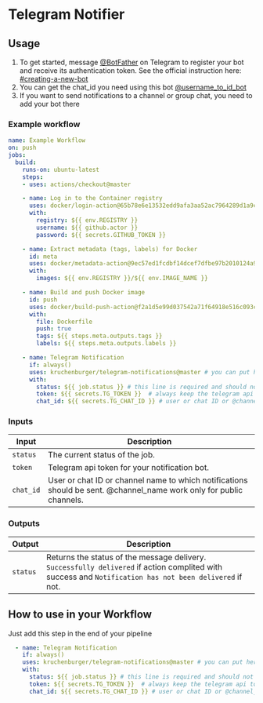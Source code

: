 # Telegram Notifier

## Usage

1. To get started, message [@BotFather](https://t.me/botfather) on Telegram to register your bot and receive its authentication token. See the official instruction here: [#creating-a-new-bot](https://core.telegram.org/bots/features#creating-a-new-bot)
2. You can get the chat_id you need using this bot [@username_to_id_bot](https://t.me/username_to_id_bot)
3. If you want to send notifications to a channel or group chat, you need to add your bot there

### Example workflow

```yaml
name: Example Workflow
on: push
jobs:
  build:
    runs-on: ubuntu-latest
    steps:
    - uses: actions/checkout@master

    - name: Log in to the Container registry
      uses: docker/login-action@65b78e6e13532edd9afa3aa52ac7964289d1a9c1
      with:
        registry: ${{ env.REGISTRY }}
        username: ${{ github.actor }}
        password: ${{ secrets.GITHUB_TOKEN }}

    - name: Extract metadata (tags, labels) for Docker
      id: meta
      uses: docker/metadata-action@9ec57ed1fcdbf14dcef7dfbe97b2010124a938b7
      with:
        images: ${{ env.REGISTRY }}/${{ env.IMAGE_NAME }}

    - name: Build and push Docker image
      id: push
      uses: docker/build-push-action@f2a1d5e99d037542a71f64918e516c093c6f3fc4
      with:
        file: Dockerfile
        push: true
        tags: ${{ steps.meta.outputs.tags }}
        labels: ${{ steps.meta.outputs.labels }}

    - name: Telegram Notification
      if: always()
      uses: kruchenburger/telegram-notifications@master # you can put here any branch or version
      with:
        status: ${{ job.status }} # this line is required and should not change.
        token: ${{ secrets.TG_TOKEN }}  # always keep the telegram api token secret, especially in a public repository
        chat_id: ${{ secrets.TG_CHAT_ID }} # user or chat ID or @channel_name
```

### Inputs

| Input     | Description                                                                                                         |
| --------- | ------------------------------------------------------------------------------------------------------------------- |
| `status`  | The current status of the job.                                                                                      |
| `token`   | Telegram api token for your notification bot.                                                                       |
| `chat_id` | User or chat ID or channel name to which notifications should be sent. @channel_name work only for public channels. |

### Outputs

| Output   | Description                                                                                                                                             |
| -------- | ------------------------------------------------------------------------------------------------------------------------------------------------------- |
| `status` | Returns the status of the message delivery. `Successfully delivered` if action complited with success and `Notification has not been delivered` if not. |

## How to use in your Workflow

Just add this step in the end of your pipeline

```yaml
  - name: Telegram Notification
    if: always()
    uses: kruchenburger/telegram-notifications@master # you can put here any branch or version
    with:
      status: ${{ job.status }} # this line is required and should not change.
      token: ${{ secrets.TG_TOKEN }}  # always keep the telegram api token secret, especially in a public repository
      chat_id: ${{ secrets.TG_CHAT_ID }} # user or chat ID or @channel_name
```
